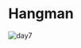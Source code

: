# Hangman
![day7](https://github.com/batamladen/100-Days-Of-Python/assets/117394324/288b7a9d-22f2-48c1-babf-b0c30e48da3a)
